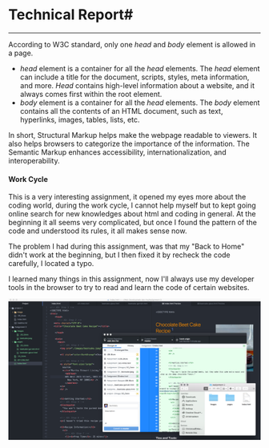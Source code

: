 # Technical Report#
---
 According to W3C standard, only one *head* and *body* element is allowed in a page.

- *head* element is a container for all the *head* elements.
The *head* element can include a title for the document, scripts, styles, meta information, and more. *Head* contains high-level information about a website, and it always comes first within the root element.
- *body* element is a container for all the *head* elements.
The *body* element contains all the contents of an HTML document, such as text, hyperlinks, images, tables, lists, etc.


In short, Structural Markup helps make the webpage readable to viewers. It also helps browsers to categorize the importance of the information.  The Semantic Markup enhances accessibility, internationalization, and interoperability.

#### Work Cycle
This is a very interesting assignment, it opened my eyes more about the coding world, during the work cycle, I cannot help myself but to kept going online search for new knowledges about html and coding in general. At the beginning it all seems very complicated, but once I found the pattern of the code and understood its rules, it all makes sense now.

The problem I had during this assignment, was that my "Back to Home" didn't work at the beginning, but I then fixed it by recheck the code carefully, I located a typo.

I learned many things in this assignment, now I'll always use my developer tools in the browser to try to read and learn the code of certain websites.

![screenshot](./images/screenshot-assignment-3.png)
